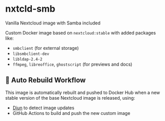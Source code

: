 # nxtcld-smb
Vanilla Nextcloud image with Samba included

Custom Docker image based on `nextcloud:stable` with added packages like:

- `smbclient` (for external storage)
- `libsmbclient-dev`
- `libldap-2.4-2`
- `ffmpeg`, `libreoffice`, `ghostscript` (for previews and docs)

## 🔄 Auto Rebuild Workflow

This image is automatically rebuilt and pushed to Docker Hub when a new stable version of the base Nextcloud image is released, using:

- [Diun](https://crazymax.dev/diun/) to detect image updates
- GitHub Actions to build and push the new custom image
